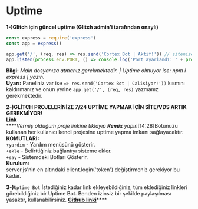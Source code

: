 # Uptime

**1-\)Glitch için güncel uptime \(Glitch admin'i tarafından onaylı\)**

```javascript
const express = require('express')
const app = express()

app.get('/', (req, res) => res.send('Cortex Bot | Aktif!')) // sitenize girdiğinde görebilirsiniz.
app.listen(process.env.PORT, () => console.log('Port ayarlandı: ' + process.env.PORT))
```

**Bilgi:** _Main dosyanıza atmanız gerekmektedir. \| Uptime olmuyor ise: npm i express \| yazın._  
**Uyarı:** Paneliniz var ise `=> res.send('Cortex Bot | Calisiyor!'))` kısmını kaldırmanız ve onun yerine `app.get('/', (req, res)` yazmanız gerekmektedir.

**2-\)GLİTCH PROJELERİNİZE 7/24 UPTİME YAPMAK İÇİN SİTE/VDS ARTIK GEREKMİYOR!**  
[**Link**](https://glitch.com/edit/#!/cortex-uptime-bot)  
****_Vermiş olduğum proje linkine tıklayıp **Remix** yapın_\[14:28\]Botunuzu kullanan her kullanıcı kendi projesine uptime yapma imkanı sağlayacaktır.  
**KOMUTLARI:**  
`+yardım` - Yardım menüsünü gösterir.   
`+ekle` - Belirttiğiniz bağlantıyı sisteme ekler.  
`+say` - Sistemdeki Botları Gösterir.  
**Kurulum:**   
server.js'nin en altındaki client.login\('token'\) değiştirmeniz gerekiyor bu kadar.  
  
**3-\)**`Uptime Bot` İstediğiniz kadar link ekleyebildiğiniz, tüm eklediğiniz linkleri görebildiğiniz bir Uptime Bot. Benden izinsiz bir şekilde paylaşılması yasaktır, kullanabilirsiniz. [**Github linki**](https://github.com/thischimp/uptime-bot)\*\*\*\*

